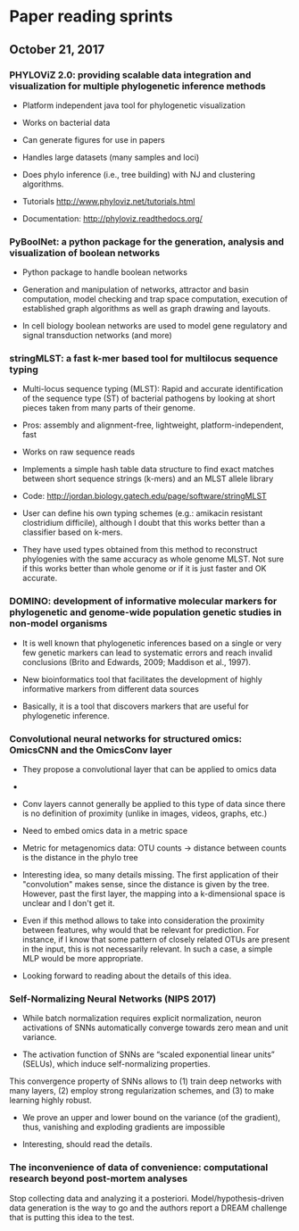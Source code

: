 # Paper reading sprints

## October 21, 2017

### PHYLOViZ 2.0: providing scalable data integration and visualization for multiple phylogenetic inference methods

* Platform independent java tool for phylogenetic visualization

* Works on bacterial data

* Can generate figures for use in papers

* Handles large datasets (many samples and loci)

* Does phylo inference (i.e., tree building) with NJ and clustering algorithms.

* Tutorials http://www.phyloviz.net/tutorials.html

* Documentation: http://phyloviz.readthedocs.org/



### PyBoolNet: a python package for the generation, analysis and visualization of boolean networks

* Python package to handle boolean networks

* Generation and manipulation of networks, attractor and basin computation, model checking and trap space computation, execution of established graph algorithms as well as graph drawing and layouts.

* In cell biology boolean networks are used to model gene regulatory and signal transduction networks (and more)



### stringMLST: a fast k-mer based tool for multilocus sequence typing

* Multi-locus sequence typing (MLST): Rapid and accurate identification of the sequence type (ST) of bacterial pathogens by looking at short pieces taken from many parts of their genome.

* Pros: assembly and alignment-free, lightweight, platform-independent, fast

* Works on raw sequence reads

* Implements a simple hash table data structure to find exact matches between short sequence strings (k-mers) and an MLST allele library

* Code: http://jordan.biology.gatech.edu/page/software/stringMLST

* User can define his own typing schemes (e.g.: amikacin resistant clostridium difficile), although I doubt that this works better than a classifier based on k-mers.

* They have used types obtained from this method to reconstruct phylogenies with the same accuracy as whole genome MLST. Not sure if this works better than whole genome or if it is just faster and OK accurate.



### DOMINO: development of informative molecular markers for phylogenetic and genome-wide population genetic studies in non-model organisms

* It is well known that phylogenetic inferences based on a single or very few genetic markers can lead to systematic errors and reach invalid conclusions (Brito and Edwards, 2009; Maddison et al., 1997).

* New bioinformatics tool that facilitates the development of highly informative markers from different data sources

* Basically, it is a tool that discovers markers that are useful for phylogenetic inference.



### Convolutional neural networks for structured omics: OmicsCNN and the OmicsConv layer

* They propose a convolutional layer that can be applied to omics data
*
* Conv layers cannot generally be applied to this type of data since there is no definition of proximity (unlike in images, videos, graphs, etc.)

* Need to embed omics data in a metric space

* Metric for metagenomics data: OTU counts -> distance between counts is the distance in the phylo tree

* Interesting idea, so many details missing. The first application of their "convolution" makes sense, since the distance is given by the tree. However, past the first layer, the mapping into a k-dimensional space is unclear and I don't get it.

* Even if this method allows to take into consideration the proximity between features, why would that be relevant for prediction. For instance, if I know that some pattern of closely related OTUs are present in the input, this is not necessarily relevant. In such a case, a simple MLP would be more appropriate.

* Looking forward to reading about the details of this idea.



### Self-Normalizing Neural Networks (NIPS 2017)

* While batch normalization requires explicit normalization, neuron activations of SNNs automatically converge towards zero mean and unit variance.

* The activation function of SNNs are “scaled exponential linear units” (SELUs), which induce self-normalizing properties.

This convergence property of SNNs allows to (1) train deep networks with many layers, (2) employ strong regularization schemes, and (3) to make learning highly robust.

* We prove an upper and lower bound on the variance (of the gradient), thus, vanishing and exploding gradients are impossible

* Interesting, should read the details.



### The inconvenience of data of convenience: computational research beyond post-mortem analyses

Stop collecting data and analyzing it a posteriori. Model/hypothesis-driven data generation is the way to go and the authors report a DREAM challenge that is putting this idea to the test.
